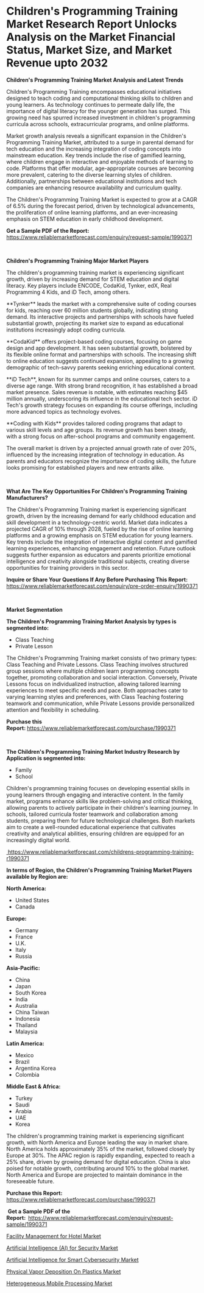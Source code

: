 <p><h1>Children's Programming Training Market Research Report Unlocks Analysis on the Market Financial Status, Market Size, and Market Revenue upto 2032</h1></p><p><strong>Children's Programming Training Market Analysis and Latest Trends</strong></p>
<p><p>Children's Programming Training encompasses educational initiatives designed to teach coding and computational thinking skills to children and young learners. As technology continues to permeate daily life, the importance of digital literacy for the younger generation has surged. This growing need has spurred increased investment in children's programming curricula across schools, extracurricular programs, and online platforms.</p><p>Market growth analysis reveals a significant expansion in the Children's Programming Training Market, attributed to a surge in parental demand for tech education and the increasing integration of coding concepts into mainstream education. Key trends include the rise of gamified learning, where children engage in interactive and enjoyable methods of learning to code. Platforms that offer modular, age-appropriate courses are becoming more prevalent, catering to the diverse learning styles of children. Additionally, partnerships between educational institutions and tech companies are enhancing resource availability and curriculum quality.</p><p>The Children's Programming Training Market is expected to grow at a CAGR of 6.5% during the forecast period, driven by technological advancements, the proliferation of online learning platforms, and an ever-increasing emphasis on STEM education in early childhood development.</p></p>
<p><strong>Get a Sample PDF of the Report:&nbsp;</strong> <a href="https://www.reliablemarketforecast.com/enquiry/request-sample/1990371?utm_campaign=1899&utm_medium=2&utm_source=Github&utm_content=ia&utm_term=11032025&utm_id=childrens-programming-training">https://www.reliablemarketforecast.com/enquiry/request-sample/1990371</a></p>
<p>&nbsp;</p>
<p><strong>Children's Programming Training Major Market Players</strong></p>
<p><p>The children's programming training market is experiencing significant growth, driven by increasing demand for STEM education and digital literacy. Key players include ENCODE, CodaKid, Tynker, edX, Real Programming 4 Kids, and iD Tech, among others. </p><p>**Tynker** leads the market with a comprehensive suite of coding courses for kids, reaching over 60 million students globally, indicating strong demand. Its interactive projects and partnerships with schools have fueled substantial growth, projecting its market size to expand as educational institutions increasingly adopt coding curricula.</p><p>**CodaKid** offers project-based coding courses, focusing on game design and app development. It has seen substantial growth, bolstered by its flexible online format and partnerships with schools. The increasing shift to online education suggests continued expansion, appealing to a growing demographic of tech-savvy parents seeking enriching educational content.</p><p>**iD Tech**, known for its summer camps and online courses, caters to a diverse age range. With strong brand recognition, it has established a broad market presence. Sales revenue is notable, with estimates reaching $45 million annually, underscoring its influence in the educational tech sector. iD Tech's growth strategy focuses on expanding its course offerings, including more advanced topics as technology evolves.</p><p>**Coding with Kids** provides tailored coding programs that adapt to various skill levels and age groups. Its revenue growth has been steady, with a strong focus on after-school programs and community engagement.</p><p>The overall market is driven by a projected annual growth rate of over 20%, influenced by the increasing integration of technology in education. As parents and educators recognize the importance of coding skills, the future looks promising for established players and new entrants alike.</p></p>
<p>&nbsp;</p>
<p><strong>What Are The Key Opportunities For Children's Programming Training Manufacturers?</strong></p>
<p><p>The Children's Programming Training market is experiencing significant growth, driven by the increasing demand for early childhood education and skill development in a technology-centric world. Market data indicates a projected CAGR of 10% through 2028, fueled by the rise of online learning platforms and a growing emphasis on STEM education for young learners. Key trends include the integration of interactive digital content and gamified learning experiences, enhancing engagement and retention. Future outlook suggests further expansion as educators and parents prioritize emotional intelligence and creativity alongside traditional subjects, creating diverse opportunities for training providers in this sector.</p></p>
<p><strong>Inquire or Share Your Questions If Any Before Purchasing This Report:</strong> <a href="https://www.reliablemarketforecast.com/enquiry/pre-order-enquiry/1990371?utm_campaign=1899&utm_medium=2&utm_source=Github&utm_content=ia&utm_term=11032025&utm_id=childrens-programming-training">https://www.reliablemarketforecast.com/enquiry/pre-order-enquiry/1990371</a></p>
<p>&nbsp;</p>
<p><strong>Market Segmentation</strong></p>
<p><strong>The Children's Programming Training Market Analysis by types is segmented into:</strong></p>
<p><ul><li>Class Teaching</li><li>Private Lesson</li></ul></p>
<p><p>The Children's Programming Training market consists of two primary types: Class Teaching and Private Lessons. Class Teaching involves structured group sessions where multiple children learn programming concepts together, promoting collaboration and social interaction. Conversely, Private Lessons focus on individualized instruction, allowing tailored learning experiences to meet specific needs and pace. Both approaches cater to varying learning styles and preferences, with Class Teaching fostering teamwork and communication, while Private Lessons provide personalized attention and flexibility in scheduling.</p></p>
<p><strong>Purchase this Report:&nbsp;</strong><a href="https://www.reliablemarketforecast.com/purchase/1990371?utm_campaign=1899&utm_medium=2&utm_source=Github&utm_content=ia&utm_term=11032025&utm_id=childrens-programming-training">https://www.reliablemarketforecast.com/purchase/1990371</a></p>
<p>&nbsp;</p>
<p><strong>The Children's Programming Training Market Industry Research by Application is segmented into:</strong></p>
<p><ul><li>Family</li><li>School</li></ul></p>
<p><p>Children's programming training focuses on developing essential skills in young learners through engaging and interactive content. In the family market, programs enhance skills like problem-solving and critical thinking, allowing parents to actively participate in their children's learning journey. In schools, tailored curricula foster teamwork and collaboration among students, preparing them for future technological challenges. Both markets aim to create a well-rounded educational experience that cultivates creativity and analytical abilities, ensuring children are equipped for an increasingly digital world.</p></p>
<p><a href="https://www.reliablemarketforecast.com/childrens-programming-training-r1990371?utm_campaign=1899&utm_medium=2&utm_source=Github&utm_content=ia&utm_term=11032025&utm_id=childrens-programming-training">&nbsp;https://www.reliablemarketforecast.com/childrens-programming-training-r1990371</a></p>
<p><strong>In terms of Region, the Children's Programming Training Market Players available by Region are:</strong></p>
<p>
    <p> <strong> North America: </strong>
        <ul>
            <li>United States</li>
            <li>Canada</li>
        </ul>
        </p> 
    <p> <strong> Europe: </strong>
        <ul>
            <li>Germany</li>
            <li>France</li>
            <li>U.K.</li>
            <li>Italy</li>
            <li>Russia</li>
        </ul>
        </p> 
    <p> <strong> Asia-Pacific: </strong>
        <ul>
            <li>China</li>
            <li>Japan</li>
            <li>South Korea</li>
            <li>India</li>
            <li>Australia</li>
            <li>China Taiwan</li>
            <li>Indonesia</li>
            <li>Thailand</li>
            <li>Malaysia</li>
        </ul>
        </p> 
    <p> <strong> Latin America: </strong>
        <ul>
            <li>Mexico</li>
            <li>Brazil</li>
            <li>Argentina Korea</li>
            <li>Colombia</li>
        </ul>
        </p> 
    <p> <strong> Middle East & Africa: </strong>
        <ul>
            <li>Turkey</li>
            <li>Saudi</li>
            <li>Arabia</li>
            <li>UAE</li>
            <li>Korea</li>
        </ul>
    </p>
    </p>
<p><p>The children's programming training market is experiencing significant growth, with North America and Europe leading the way in market share. North America holds approximately 35% of the market, followed closely by Europe at 30%. The APAC region is rapidly expanding, expected to reach a 25% share, driven by growing demand for digital education. China is also poised for notable growth, contributing around 10% to the global market. North America and Europe are projected to maintain dominance in the foreseeable future.</p></p>
<p><strong>Purchase this Report: </strong><a href="https://www.reliablemarketforecast.com/purchase/1990371?utm_campaign=1899&utm_medium=2&utm_source=Github&utm_content=ia&utm_term=11032025&utm_id=childrens-programming-training">https://www.reliablemarketforecast.com/purchase/1990371</a></p>
<p>&nbsp;<strong>Get a Sample PDF of the Report:&nbsp;&nbsp;</strong><a href="https://www.reliablemarketforecast.com/enquiry/request-sample/1990371?utm_campaign=1899&utm_medium=2&utm_source=Github&utm_content=ia&utm_term=11032025&utm_id=childrens-programming-training">https://www.reliablemarketforecast.com/enquiry/request-sample/1990371</a></p>
<p><strong></strong></p>
<p><p><a href="https://github.com/ertssmelov0/Market-Research-Report-List-1/blob/main/facility-management-for-hotel-market.md?utm_campaign=1899&utm_medium=2&utm_source=Github&utm_content=ia&utm_term=11032025&utm_id=childrens-programming-training">Facility Management for Hotel Market</a></p><p><a href="https://github.com/heeildannas/Market-Research-Report-List-1/blob/main/artificial-intelligence-ai-for-security-market.md?utm_campaign=1899&utm_medium=2&utm_source=Github&utm_content=ia&utm_term=11032025&utm_id=childrens-programming-training">Artificial Intelligence (AI) for Security Market</a></p><p><a href="https://github.com/sibellanikmn/Market-Research-Report-List-1/blob/main/artificial-intelligence-for-smart-cybersecurity-market.md?utm_campaign=1899&utm_medium=2&utm_source=Github&utm_content=ia&utm_term=11032025&utm_id=childrens-programming-training">Artificial Intelligence for Smart Cybersecurity Market</a></p><p><a href="https://github.com/astadtetcha28/Market-Research-Report-List-1/blob/main/physical-vapor-deposition-on-plastics-market.md?utm_campaign=1899&utm_medium=2&utm_source=Github&utm_content=ia&utm_term=11032025&utm_id=childrens-programming-training">Physical Vapor Deposition On Plastics Market</a></p><p><a href="https://github.com/ceranamaduvq/Market-Research-Report-List-1/blob/main/heterogeneous-mobile-processing-market.md?utm_campaign=1899&utm_medium=2&utm_source=Github&utm_content=ia&utm_term=11032025&utm_id=childrens-programming-training">Heterogeneous Mobile Processing Market</a></p></p>